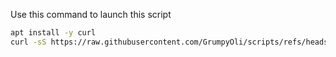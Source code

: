 Use this command to launch this script
```Bash
apt install -y curl
curl -sS https://raw.githubusercontent.com/GrumpyOli/scripts/refs/heads/main/pelican_getting_started_script.sh | sudo bash
```
